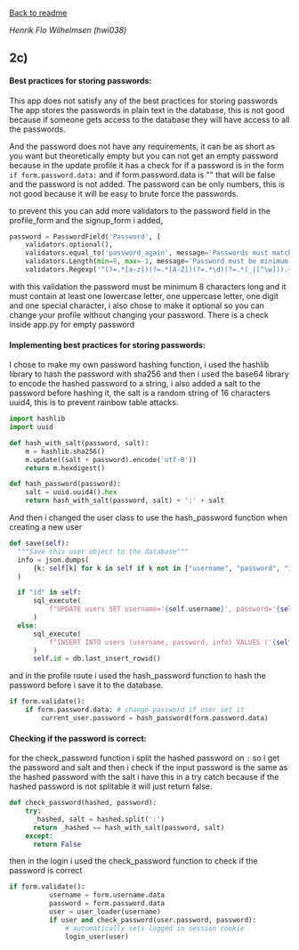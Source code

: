 [Back to readme](../README.md)

_Henrik Flo Wilhelmsen (hwi038)_

## 2c)

#### Best practices for storing passwords:

This app does not satisfy any of the best practices for storing passwords
The app stores the passwords in plain text in the database, this is not good because if someone gets access to the database they will have access to all the passwords.

And the password does not have any requirements, it can be as short as you want but theoretically empty but you can not get an empty password because in the update profile it has a check for if a password is in the form `if form.password.data:` and if form.password.data is "" that will be false and the password is not added. The password can be only numbers, this is not good because it will be easy to brute force the passwords.

to prevent this you can add more validators to the password field in the profile_form and the signup_form i added,

```py
password = PasswordField('Password', [
    validators.optional(),
    validators.equal_to('password_again', message='Passwords must match'),
    validators.Length(min=8, max=-1, message='Password must be minimum 8 characters long'),
    validators.Regexp('^(?=.*[a-z])(?=.*[A-Z])(?=.*\d)(?=.*(_|[^\w])).+$', message='Password must contain at least one lowercase letter, one uppercase letter, one digit and one special character')])
```

with this validation the password must be minimum 8 characters long and it must contain at least one lowercase letter, one uppercase letter, one digit and one special character, i also chose to make it optional so you can change your profile without changing your password. There is a check inside app.py for empty password

#### Implementing best practices for storing passwords:

I chose to make my own password hashing function, i used the hashlib library to hash the password with sha256 and then i used the base64 library to encode the hashed password to a string, i also added a salt to the password before hashing it, the salt is a random string of 16 characters uuid4, this is to prevent rainbow table attacks.

```py
import hashlib
import uuid

def hash_with_salt(password, salt):
    m = hashlib.sha256()
    m.update((salt + password).encode('utf-8'))
    return m.hexdigest()

def hash_password(password):
    salt = uuid.uuid4().hex
    return hash_with_salt(password, salt) + ':' + salt
```

And then i changed the user class to use the hash_password function when creating a new user

```py
def save(self):
  """Save this user object to the database"""
  info = json.dumps(
      {k: self[k] for k in self if k not in ["username", "password", "id"]}
  )

  if "id" in self:
      sql_execute(
          f"UPDATE users SET username='{self.username}', password='{self.password}', info='{info}' WHERE id={self.id};"
      )
  else:
      sql_execute(
          f"INSERT INTO users (username, password, info) VALUES ('{self.username}', '{hash_password(self.password)}', '{info}');"
      )
      self.id = db.last_insert_rowid()
```

and in the profile route i used the hash_password function to hash the password before i save it to the database.

```py
if form.validate():
    if form.password.data: # change password if user set it
        current_user.password = hash_password(form.password.data)

```

#### Checking if the password is correct:

for the check_password function i split the hashed password on `:` so i get the password and salt and then i check if the input password is the same as the hashed password with the salt i have this in a try catch because if the hashed password is not splitable it will just return false.

```py
def check_password(hashed, password):
    try:
      _hashed, salt = hashed.split(':')
      return _hashed == hash_with_salt(password, salt)
    except:
      return False
```

then in the login i used the check_password function to check if the password is correct

```py
if form.validate():
          username = form.username.data
          password = form.password.data
          user = user_loader(username)
          if user and check_password(user.password, password):
              # automatically sets logged in session cookie
              login_user(user)
```
